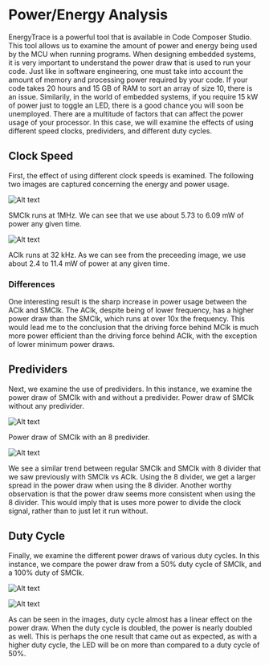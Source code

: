 # Power/Energy Analysis
EnergyTrace is a powerful tool that is available in Code Composer Studio. This tool allows us to examine the amount of power
and energy being used by the MCU when running programs. When designing embedded systems, it is very important to 
understand the power draw that is used to run your code. Just like in software engineering, one must take into account
the amount of memory and processing power required by your code. If your code takes 20 hours and 15 GB of RAM to sort an
array of size 10, there is an issue. Similarily, in the world of embedded systems, if you require 15 kW of power 
just to toggle an LED, there is a good chance you will soon be unemployed. There are a multitude of factors that can affect
the power usage of your processor. In this case, we will examine the effects of using different speed clocks, predividers,
and different duty cycles.

## Clock Speed
First, the effect of using different clock speeds is examined. The following two images are captured
concerning the energy and power usage.

![Alt text](/pictures/power_SM.png?raw=true "Power of SMClk")

SMClk runs at 1MHz. We can see that we use about 5.73 to 6.09 mW of power any given time.

![Alt text](/pictures/power_A.png?raw=true "Power of SMClk")

AClk runs at 32 kHz. As we can see from the preceeding image, we use about 2.4 to 11.4 mW of power at any given time.

### Differences
One interesting result is the sharp increase in power usage between the AClk and SMClk. The AClk, despite being of lower 
frequency, has a higher power draw than the SMClk, which runs at over 10x the frequency. This would lead me to the conclusion
that the driving force behind MClk is much more power efficient than the driving force behind AClk, with the exception
of lower minimum power draws.

## Predividers
Next, we examine the use of predividers. In this instance, we examine the power draw of SMClk with and without a predivider.
Power draw of SMClk without any predivider.

![Alt text](/pictures/power_SM.png?raw=true "Power of SMClk")

Power draw of SMClk with an 8 predivider.

![Alt text](/pictures/power_SM_8.png?raw=true "Power of SMClk with 8 divider")

We see a similar trend between regular SMClk and SMClk with 8 divider that we saw previously with SMClk vs AClk.
Using the 8 divider, we get a larger spread in the power draw when using the 8 divider. Another worthy observation
is that the power draw seems more consistent when using the 8 divider. This would imply that is uses more power 
to divide the clock signal, rather than to just let it run without.

## Duty Cycle
Finally, we examine the different power draws of various duty cycles. In this instance, we compare the 
power draw from a 50% duty cycle of SMClk, and a 100% duty of SMClk.

![Alt text](/pictures/power_SM.png?raw=true "Power of SMClk")

![Alt text](/pictures/power_SM_100p.png?raw=true "Power of SMClk")

As can be seen in the images, duty cycle almost has a linear effect on the power draw. When the duty cycle is doubled,
the power is nearly doubled as well. This is perhaps the one result that came out as expected, as with a higher duty cycle,
the LED will be on more than compared to a duty cycle of 50%.

